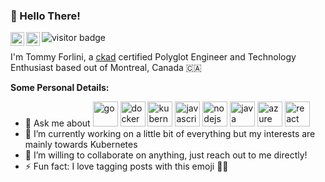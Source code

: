 ### 👋 Hello There!

<a href="https://twitter.com/tommy_forlini">
  <img align="left" alt="Tommy Forlini | Twitter" width="22px" src="https://www.vectorlogo.zone/logos/twitter/twitter-icon.svg" />
</a>
<a href="https://www.linkedin.com/in/tommy-forlini-22225031/">
  <img align="left" alt="Tommy's LinkedIn Profile" width="22px" src="https://www.vectorlogo.zone/logos/linkedin/linkedin-icon.svg" />
</a>
<a>
<img src="https://visitor-badge.glitch.me/badge?page_id=github.com/tommyforlini" alt="visitor badge"/>

<br />

I'm Tommy Forlini, a [ckad](https://www.youracclaim.com/badges/25d4460b-aaf5-4cb8-af9a-129b180fcea5/linked_in) certified Polyglot Engineer and Technology Enthusiast based out of Montreal, Canada 🇨🇦

**Some Personal Details:**

- 💬 Ask me about <img src="https://www.vectorlogo.zone/logos/golang/golang-icon.svg" alt="go" width="40" height="40"/> <img src="https://www.vectorlogo.zone/logos/docker/docker-icon.svg" alt="docker" width="40" height="40"/> <img src="https://www.vectorlogo.zone/logos/kubernetes/kubernetes-icon.svg" alt="kubernetes" width="40" height="40"/> <img src="https://www.vectorlogo.zone/logos/javascript/javascript-icon.svg" alt="javascript" width="40" height="40"/> <img src="https://www.vectorlogo.zone/logos/nodejs/nodejs-icon.svg" alt="nodejs" width="40" height="40"/> <img 
src="https://www.vectorlogo.zone/logos/java/java-icon.svg" alt="java" width="40" height="40"/> <img src="https://www.vectorlogo.zone/logos/microsoft_azure/microsoft_azure-icon.svg" alt="azure" width="40" height="40"/> <img src="https://www.vectorlogo.zone/logos/reactjs/reactjs-icon.svg" alt="react" width="40" height="40"/>
- 🔭 I’m currently working on a little bit of everything but my interests are mainly towards Kubernetes
- 🤝 I’m willing to collaborate on anything, just reach out to me directly!
- ⚡ Fun fact: I love tagging posts with this emoji 🤷‍♂️

<!--
**tommyforlini/tommyforlini** is a ✨ _special_ ✨ repository because its `README.md` (this file) appears on your GitHub profile.

Here are some ideas to get you started:

- 🌱 I’m currently learning ...
- 🤔 I’m looking for help with ...
- 📫 How to reach me: ...
- 😄 Pronouns: ...
-->
